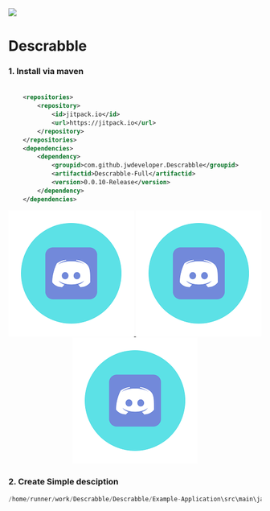 

<a href="https://jitpack.io/#jwdeveloper/Descrabble" target="blank" >

<img src="https://jitpack.io/v/jwdeveloper/Descrabble.svg" >
</img>
</a>


<h1>Descrabble</h1>

<h3>1. Install via maven</h3>


```xml

    <repositories>
        <repository>
            <id>jitpack.io</id>
            <url>https://jitpack.io</url>
        </repository>
    </repositories>
    <dependencies>
        <dependency>
            <groupid>com.github.jwdeveloper.Descrabble</groupid>
            <artifactid>Descrabble-Full</artifactid>
            <version>0.0.10-Release</version>
        </dependency>
    </dependencies>     
```

<div align="center" >


<a href="asd" target="blank" >

<img src="https://raw.githubusercontent.com/jwdeveloper/SpigotFluentAPI/master/resources/social-media/discord.png" >
</img>
</a>



<a href="asd" target="blank" >

<img src="https://raw.githubusercontent.com/jwdeveloper/SpigotFluentAPI/master/resources/social-media/discord.png" >
</img>
</a>



<a href="asd" target="blank" >

<img src="https://raw.githubusercontent.com/jwdeveloper/SpigotFluentAPI/master/resources/social-media/discord.png" >
</img>
</a>

</div>


<h3>2. Create Simple desciption</h3>


```java
/home/runner/work/Descrabble/Descrabble/Example-Application\src\main\java\io\github\jwdeveloper\descrabble\example\TemplateExample.java 
```
